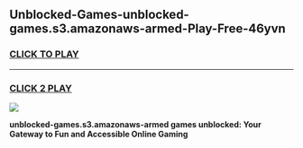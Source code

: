 
## Unblocked-Games-unblocked-games.s3.amazonaws-armed-Play-Free-46yvn
<h3>
<a href="https://premium76.site?title=unblocked-games.s3.amazonaws-armed&ref=20A">CLICK TO PLAY</a></h3>
<hr>

<h3>
<a href="https://premium76.site?title=unblocked-games.s3.amazonaws-armed&ref=20A">CLICK 2 PLAY</a>
  
</h3>

<a href="https://premium76.site?title=unblocked-games.s3.amazonaws-armed&ref=20A"><img src="https://clearcache.store/games.png"></a>


**unblocked-games.s3.amazonaws-armed games unblocked: Your Gateway to Fun and Accessible Online Gaming**
